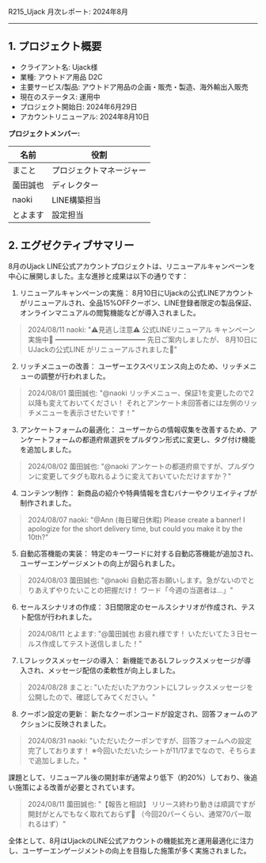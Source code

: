 R215_Ujack 月次レポート: 2024年8月

---

## 1. プロジェクト概要

- クライアント名: Ujack様
- 業種: アウトドア用品 D2C
- 主要サービス/製品: アウトドア用品の企画・販売・製造、海外輸出入販売
- 現在のステータス: 運用中
- プロジェクト開始日: 2024年6月29日
- アカウントリニューアル: 2024年8月10日

**プロジェクトメンバー:**

| 名前 | 役割 |
| --- | --- |
| まこと | プロジェクトマネージャー |
| 薗田誠也 | ディレクター |
| naoki | LINE構築担当 |
| とよます | 設定担当 |

## 2. エグゼクティブサマリー

8月のUjack LINE公式アカウントプロジェクトは、リニューアルキャンペーンを中心に展開しました。主な進捗と成果は以下の通りです：

1. リニューアルキャンペーンの実施：
   8月10日にUjackの公式LINEアカウントがリニューアルされ、全品15%OFFクーポン、LINE登録者限定の製品保証、オンラインマニュアルの閲覧機能などが導入されました。

> 2024/08/11 naoki: "⚠️見逃し注意⚠️ 公式LINEリニューアル キャンペーン実施中🎉 ━━━━━━━━━━━━━ 先日ご案内しましたが、 8月10日にUJackの公式LINE がリニューアルされました🎊"

2. リッチメニューの改善：
   ユーザーエクスペリエンス向上のため、リッチメニューの調整が行われました。

> 2024/08/01 薗田誠也: "@naoki リッチメニュー、保証1を変更したので2以降も変えておいてください！ それとアンケート未回答者には左側のリッチメニューを表示させたいです！"

3. アンケートフォームの最適化：
   ユーザーからの情報収集を改善するため、アンケートフォームの都道府県選択をプルダウン形式に変更し、タグ付け機能を追加しました。

> 2024/08/02 薗田誠也: "@naoki アンケートの都道府県ですが、プルダウンに変更してタグも取れるように変えておいていただけますか？"

4. コンテンツ制作：
   新商品の紹介や特典情報を含むバナーやクリエイティブが制作されました。

> 2024/08/07 naoki: "@Ann (毎日曜日休暇) Please create a banner! I apologize for the short delivery time, but could you make it by the 10th?"

5. 自動応答機能の実装：
   特定のキーワードに対する自動応答機能が追加され、ユーザーエンゲージメントの向上が図られました。

> 2024/08/03 薗田誠也: "@naoki 自動応答お願いします。急がないのでとりあえずやりたいことの把握だけ！ ワード「今週の当選者は…」"

6. セールスシナリオの作成：
   3日間限定のセールスシナリオが作成され、テスト配信が行われました。

> 2024/08/11 とよます: "@薗田誠也 お疲れ様です！ いただいてた３日セールス作成してテスト送信しました！"

7. Lフレックスメッセージの導入：
   新機能であるLフレックスメッセージが導入され、メッセージ配信の柔軟性が向上しました。

> 2024/08/28 まこと: "いただいたアカウントにLフレックスメッセージを公開したので、確認してみてください。"

8. クーポン設定の更新：
   新たなクーポンコードが設定され、回答フォームのアクションに反映されました。

> 2024/08/31 naoki: "いただいたクーポンですが、回答フォームへの設定完了しております！ ※今回いただいたシートが11/17までなので、そちらまで追加しました。"

課題として、リニューアル後の開封率が通常より低下（約20%）しており、後追い施策による改善が必要とされています。

> 2024/08/11 薗田誠也: "【報告と相談】 リリース終わり動きは順調ですが開封がとんでもなく取れておらず🙏 （今回20パーくらい、通常70パー取れるはず）"

全体として、8月はUjackのLINE公式アカウントの機能拡充と運用最適化に注力し、ユーザーエンゲージメントの向上を目指した施策が多く実施されました。
